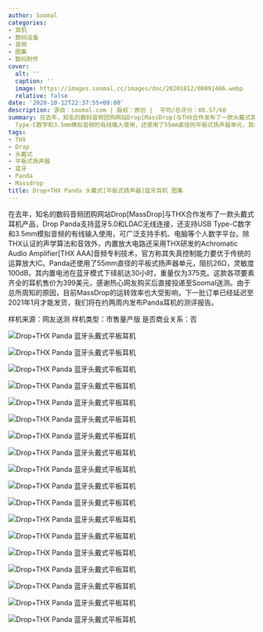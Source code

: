 ```yaml
---
author: Soomal
categories:
- 耳机
- 数码设备
- 音频
- 图集
- 数码附件
cover:
  alt: ''
  caption: ''
  image: https://images.soomal.cc/images/doc/20201012/00091466.webp
  relative: false
date: '2020-10-12T22:37:55+08:00'
description: 源自：soomal.com | 版权：原创 |  平均/总评分：08.57/60
summary: 在去年，知名的数码音频团购网站Drop[MassDrop]与THX合作发布了一款头戴式耳机产品，Drop Panda除了支持蓝牙5.0和LDAC无线连接外，还支持USB
  Type-C数字和3.5mm模拟音频的有线输入使用，还使用了55mm直径的平板式扬声器单元，其内置电池在蓝牙模式下续航达30小时，重量仅为375克。
tags:
- THX
- Drop
- 头戴式
- 平板式扬声器
- 蓝牙
- Panda
- Massdrop
title: Drop+THX Panda 头戴式[平板式扬声器]蓝牙耳机 图集
---
```


在去年，知名的数码音频团购网站Drop[MassDrop]与THX合作发布了一款头戴式耳机产品，Drop Panda支持蓝牙5.0和LDAC无线连接，还支持USB Type-C数字和3.5mm模拟音频的有线输入使用，可广泛支持手机、电脑等个人数字平台。除THX认证的声学算法和音效外，内置放大电路还采用THX研发的Achromatic Audio Amplifier[THX AAA]音频专利技术，官方称其失真控制能力要优于传统的运算放大IC。Panda还使用了55mm直径的平板式扬声器单元，阻抗26Ω，灵敏度100dB，其内置电池在蓝牙模式下续航达30小时，重量仅为375克。这款各项要素齐全的耳机售价为399美元，感谢热心网友购买后直接投递至Soomal送测。由于总所周知的原因，目前MassDrop的运转效率也大受影响，下一批订单已经延迟至2021年1月才能发货，我们将在约两周内发布Panda耳机的测评报告。



样机来源：网友送测
样机类型：市售量产版
是否商业关系：否



![Drop+THX Panda 蓝牙头戴式平板耳机](https://images.soomal.cc/images/doc/20201012/00091462.webp)



![Drop+THX Panda 蓝牙头戴式平板耳机](https://images.soomal.cc/images/doc/20201012/00091463.webp)



![Drop+THX Panda 蓝牙头戴式平板耳机](https://images.soomal.cc/images/doc/20201012/00091464.webp)



![Drop+THX Panda 蓝牙头戴式平板耳机](https://images.soomal.cc/images/doc/20201012/00091465.webp)



![Drop+THX Panda 蓝牙头戴式平板耳机](https://images.soomal.cc/images/doc/20201012/00091466.webp)



![Drop+THX Panda 蓝牙头戴式平板耳机](https://images.soomal.cc/images/doc/20201012/00091467.webp)



![Drop+THX Panda 蓝牙头戴式平板耳机](https://images.soomal.cc/images/doc/20201012/00091468.webp)



![Drop+THX Panda 蓝牙头戴式平板耳机](https://images.soomal.cc/images/doc/20201012/00091469.webp)



![Drop+THX Panda 蓝牙头戴式平板耳机](https://images.soomal.cc/images/doc/20201012/00091470.webp)



![Drop+THX Panda 蓝牙头戴式平板耳机](https://images.soomal.cc/images/doc/20201012/00091471.webp)



![Drop+THX Panda 蓝牙头戴式平板耳机](https://images.soomal.cc/images/doc/20201012/00091472.webp)



![Drop+THX Panda 蓝牙头戴式平板耳机](https://images.soomal.cc/images/doc/20201012/00091473.webp)



![Drop+THX Panda 蓝牙头戴式平板耳机](https://images.soomal.cc/images/doc/20201012/00091474.webp)



![Drop+THX Panda 蓝牙头戴式平板耳机](https://images.soomal.cc/images/doc/20201012/00091475.webp)



![Drop+THX Panda 蓝牙头戴式平板耳机](https://images.soomal.cc/images/doc/20201012/00091476.webp)



![Drop+THX Panda 蓝牙头戴式平板耳机](https://images.soomal.cc/images/doc/20201012/00091477.webp)



![Drop+THX Panda 蓝牙头戴式平板耳机](https://images.soomal.cc/images/doc/20201012/00091478.webp)



![Drop+THX Panda 蓝牙头戴式平板耳机](https://images.soomal.cc/images/doc/20201012/00091479.webp)